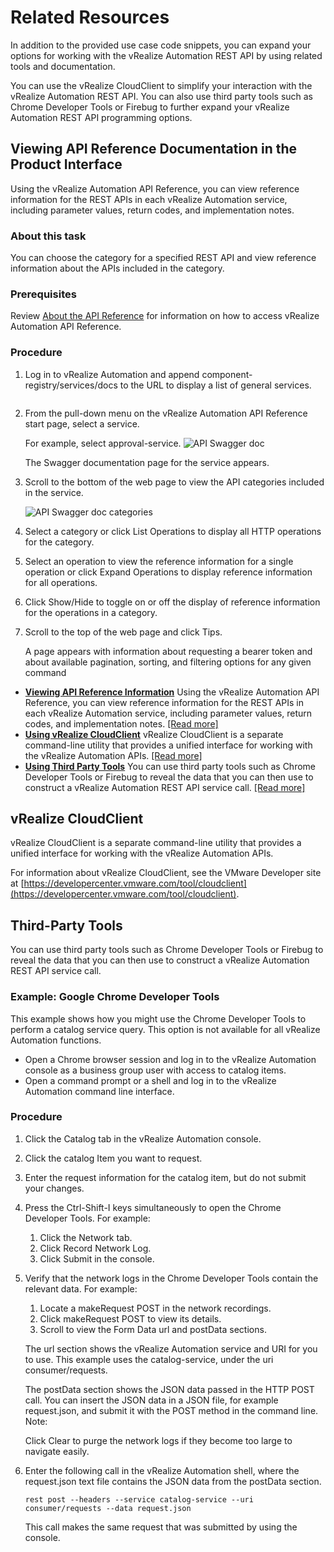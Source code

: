 # Related Resources

In addition to the provided use case code snippets, you can expand your options for working with the vRealize Automation REST API by using related tools and documentation. 

You can use the vRealize CloudClient to simplify your interaction with the vRealize Automation REST API. You can also use third party tools such as Chrome Developer Tools or Firebug to further expand your vRealize Automation REST API programming options. 

## Viewing API Reference Documentation in the Product Interface

Using the vRealize Automation API Reference, you can view reference information for the REST APIs in each vRealize Automation service, including parameter values, return codes, and implementation notes. 

### About this task

You can choose the category for a specified REST API and view reference information about the APIs included in the category. 

### Prerequisites

Review [About the API Reference](https://docs.vmware.com/en/vRealize-Automation/7.3/com.vmware.vra.programming.doc/GUID-3CCF44B9-329F-495F-959E-78D25EAFAB31.html#GUID-3CCF44B9-329F-495F-959E-78D25EAFAB31__section_6AF0323D5A124D6EBFEF318C877B5248) for information on how to access vRealize Automation API Reference. 

### Procedure

1. Log in to vRealize Automation and append component-registry/services/docs to the URL to display a list of general services. 

   ```text

   ```

2. From the pull-down menu on the vRealize Automation API Reference start page, select a service. 

   For example, select approval-service. ![API Swagger doc](https://docs.vmware.com/en/vRealize-Automation/7.3/com.vmware.vra.programming.doc/images/GUID-62F4EF5A-DA08-41D3-8DC2-7D1CC879339D-low.png)

   The Swagger documentation page for the service appears. 

3. Scroll to the bottom of the web page to view the API categories included in the service. 

   ![API Swagger doc categories](https://docs.vmware.com/en/vRealize-Automation/7.3/com.vmware.vra.programming.doc/images/GUID-6932F14A-F5AD-445C-88DA-4603670223E6-low.png)

4. Select a category or click List Operations to display all HTTP operations for the category. 
5. Select an operation to view the reference information for a single operation or click Expand Operations to display reference information for all operations. 
6. Click Show/Hide to toggle on or off the display of reference information for the operations in a category. 
7. Scroll to the top of the web page and click Tips. 

   A page appears with information about requesting a bearer token and about available pagination, sorting, and filtering options for any given command

* [**Viewing API Reference Information**](https://docs.vmware.com/en/vRealize-Automation/7.3/com.vmware.vra.programming.doc/GUID-B6EB272D-7D4D-44E0-9424-B5EBE9E784A8.html)  Using the vRealize Automation API Reference, you can view reference information for the REST APIs in each vRealize Automation service, including parameter values, return codes, and implementation notes. [\[Read more\]](https://docs.vmware.com/en/vRealize-Automation/7.3/com.vmware.vra.programming.doc/GUID-B6EB272D-7D4D-44E0-9424-B5EBE9E784A8.html)
* [**Using vRealize CloudClient**](https://docs.vmware.com/en/vRealize-Automation/7.3/com.vmware.vra.programming.doc/GUID-1C843A99-2B72-4862-989B-CEC8196C025F.html)  vRealize CloudClient is a separate command-line utility that provides a unified interface for working with the vRealize Automation APIs. [\[Read more\]](https://docs.vmware.com/en/vRealize-Automation/7.3/com.vmware.vra.programming.doc/GUID-1C843A99-2B72-4862-989B-CEC8196C025F.html)
* [**Using Third Party Tools**](https://docs.vmware.com/en/vRealize-Automation/7.3/com.vmware.vra.programming.doc/GUID-E481BE90-11B1-40AA-8227-2C2D7691A6C8.html)  You can use third party tools such as Chrome Developer Tools or Firebug to reveal the data that you can then use to construct a vRealize Automation REST API service call. [\[Read more\]](https://docs.vmware.com/en/vRealize-Automation/7.3/com.vmware.vra.programming.doc/GUID-E481BE90-11B1-40AA-8227-2C2D7691A6C8.html)

## vRealize CloudClient

vRealize CloudClient is a separate command-line utility that provides a unified interface for working with the vRealize Automation APIs. 

For information about vRealize CloudClient, see the VMware Developer site at [https://developercenter.vmware.com/tool/cloudclient](https://developercenter.vmware.com/tool/cloudclient).

## Third-Party Tools

You can use third party tools such as Chrome Developer Tools or Firebug to reveal the data that you can then use to construct a vRealize Automation REST API service call. 

### Example: Google Chrome Developer Tools

This example shows how you might use the Chrome Developer Tools to perform a catalog service query. This option is not available for all vRealize Automation functions. 

* Open a Chrome browser session and log in to the vRealize Automation console as a business group user with access to catalog items. 
* Open a command prompt or a shell and log in to the vRealize Automation command line interface. 

### Procedure

1. Click the Catalog tab in the vRealize Automation console. 
2. Click the catalog Item you want to request. 
3. Enter the request information for the catalog item, but do not submit your changes. 
4. Press the Ctrl-Shift-I keys simultaneously to open the Chrome Developer Tools. For example: 
   1. Click the Network tab. 
   2. Click Record Network Log. 
   3. Click Submit in the console. 
5. Verify that the network logs in the Chrome Developer Tools contain the relevant data. For example: 

   1. Locate a makeRequest POST in the network recordings. 
   2. Click makeRequest POST to view its details. 
   3. Scroll to view the Form Data url and postData sections. 

   The url section shows the vRealize Automation service and URI for you to use. This example uses the catalog-service, under the uri consumer/requests. 

   The postData section shows the JSON data passed in the HTTP POST call. You can insert the JSON data in a JSON file, for example request.json, and submit it with the POST method in the command line. Note:

   Click Clear to purge the network logs if they become too large to navigate easily. 

6. Enter the following call in the vRealize Automation shell, where the request.json text file contains the JSON data from the postData section. 

   ```text
   rest post --headers --service catalog-service --uri consumer/requests --data request.json
   ```

   This call makes the same request that was submitted by using the console.

